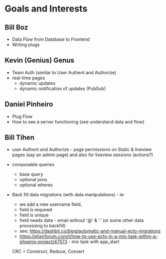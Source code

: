 # Goals and Interests

## Bill Boz

- Data Flow from Database to Frontend
- Writing plugs

## Kevin (Genius) Genus

- Team Auth (similar to User Authent and Authorize)
- real-time pages
  - dynamic updates
  - dynamic notification of updates (PubSub)

## Daniel Pinheiro

- Plug Flow
- How to see a server functioning (see understand data and flow)

## Bill Tihen

- user Authent and Authorize - page permissions on Static & liveview pages (say an admin page) and also for liveview sessions (actions?)
- composable queries
  - base query
  - optional joins
  - optional wheres
- Back fill data migrations (with data manipulations) - ie:
  - we add a new username field,
  - field is required
  - field is unique
  - field needs data - email without '@' & '.' (or some other data processing to backfill)
  - see; https://dashbit.co/blog/automatic-and-manual-ecto-migrations
  - https://elixirforum.com/t/how-to-use-ecto-in-a-mix-task-within-a-phoenix-project/47573 - mix task with app_start


  CRC = Construct, Reduce, Convert

